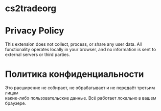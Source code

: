 # cs2tradeorg

# Privacy Policy
This extension does not collect, process, or share any user data. All functionality operates locally in your browser, and no information is sent to external servers or third parties.

# Политика конфиденциальности  
Это расширение не собирает, не обрабатывает и не передаёт третьим лицам  
какие-либо пользовательские данные. Всё работает локально в вашем браузере.  
